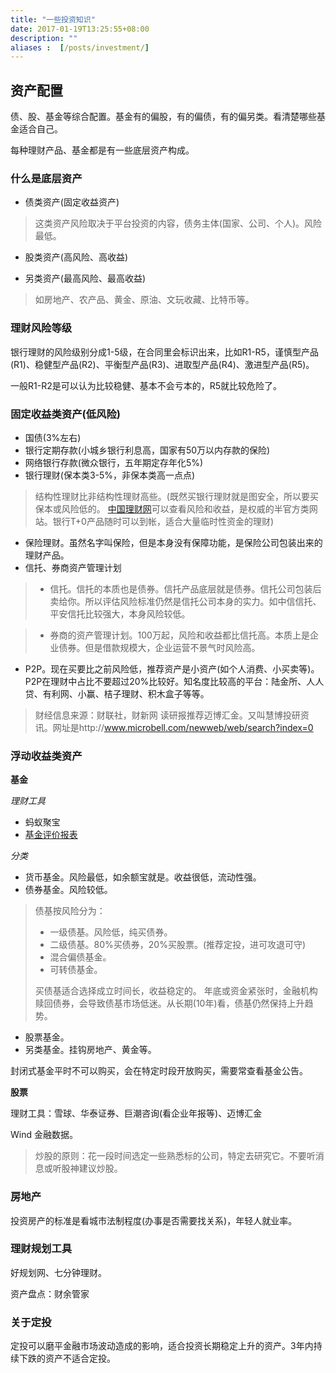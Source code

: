 ```yaml
---
title: "一些投资知识"
date: 2017-01-19T13:25:55+08:00
description: ""
aliases :  [/posts/investment/]
---
```




## 资产配置

债、股、基金等综合配置。基金有的偏股，有的偏债，有的偏另类。看清楚哪些基金适合自己。

每种理财产品、基金都是有一些底层资产构成。

### 什么是底层资产

- 债类资产(固定收益资产)

> 这类资产风险取决于平台投资的内容，债务主体(国家、公司、个人)。风险最低。

- 股类资产(高风险、高收益)

- 另类资产(最高风险、最高收益)

> 如房地产、农产品、黄金、原油、文玩收藏、比特币等。

### 理财风险等级

银行理财的风险级别分成1-5级，在合同里会标识出来，比如R1-R5，谨慎型产品(R1)、稳健型产品(R2)、平衡型产品(R3)、进取型产品(R4)、激进型产品(R5)。

一般R1-R2是可以认为比较稳健、基本不会亏本的，R5就比较危险了。

### 固定收益类资产(低风险)

- 国债(3%左右)
- 银行定期存款(小城乡银行利息高，国家有50万以内存款的保险)
- 网络银行存款(微众银行，五年期定存年化5%)
- 银行理财(保本类3-5%，非保本类高一点点)

> 结构性理财比非结构性理财高些。(既然买银行理财就是图安全，所以要买保本或风险低的。
> [中国理财网](http://www.chinawealth.com.cn/zzlc/index.shtml)可以查看风险和收益，是权威的半官方类网站。银行T+0产品随时可以到帐，适合大量临时性资金的理财)

- 保险理财。虽然名字叫保险，但是本身没有保障功能，是保险公司包装出来的理财产品。
- 信托、券商资产管理计划

> - 信托。信托的本质也是债券。信托产品底层就是债券。信托公司包装后卖给你。所以评估风险标准仍然是信托公司本身的实力。如中信信托、平安信托比较强大，本身风险较低。

> - 券商的资产管理计划。100万起，风险和收益都比信托高。本质上是企业债券。但是借款规模大，企业运营不景气时风险高。

- P2P。现在买要比之前风险低，推荐资产是小资产(如个人消费、小买卖等)。P2P在理财中占比不要超过20%比较好。知名度比较高的平台：陆金所、人人贷、有利网、小赢、桔子理财、积木盒子等等。

> 财经信息来源：财联社，财新网
> 读研报推荐迈博汇金。又叫慧博投研资讯。网址是http://www.microbell.com/newweb/web/search?index=0

### 浮动收益类资产

__基金__

*理财工具* 

- 蚂蚁聚宝 
- [基金评价报表](http://fund.chinastock.com.cn/jjpj/)

*分类*

- 货币基金。风险最低，如余额宝就是。收益很低，流动性强。
- 债券基金。风险较低。

> 债基按风险分为：
> * 一级债基。风险低，纯买债券。
> * 二级债基。80%买债券，20%买股票。(推荐定投，进可攻退可守)
> * 混合偏债基金。
> * 可转债基金。
> 
> 买债基适合选择成立时间长，收益稳定的。
> 年底或资金紧张时，金融机构赎回债券，会导致债基市场低迷。从长期(10年)看，债基仍然保持上升趋势。

- 股票基金。
- 另类基金。挂钩房地产、黄金等。

封闭式基金平时不可以购买，会在特定时段开放购买，需要常查看基金公告。

__股票__

理财工具：雪球、华泰证券、巨潮咨询(看企业年报等)、迈博汇金

Wind 金融数据。

> 炒股的原则：花一段时间选定一些熟悉标的公司，特定去研究它。不要听消息或听股神建议炒股。

### 房地产

投资房产的标准是看城市法制程度(办事是否需要找关系)，年轻人就业率。

### 理财规划工具

好规划网、七分钟理财。

资产盘点：财余管家

### 关于定投

定投可以磨平金融市场波动造成的影响，适合投资长期稳定上升的资产。3年内持续下跌的资产不适合定投。




